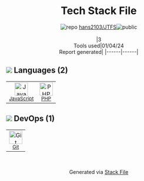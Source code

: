 <!--
&lt;--- Readme.md Snippet without images Start ---&gt;
## Tech Stack
hans2103/JTFS is built on the following main stack:

- [PHP](http://www.php.net/) – Languages
- [JavaScript](https://developer.mozilla.org/en-US/docs/Web/JavaScript) – Languages

Full tech stack [here](/techstack.md)

&lt;--- Readme.md Snippet without images End ---&gt;

&lt;--- Readme.md Snippet with images Start ---&gt;
## Tech Stack
hans2103/JTFS is built on the following main stack:

- <img width='25' height='25' src='https://img.stackshare.io/service/991/hwUcGZ41_400x400.jpg' alt='PHP'/> [PHP](http://www.php.net/) – Languages
- <img width='25' height='25' src='https://img.stackshare.io/service/1209/javascript.jpeg' alt='JavaScript'/> [JavaScript](https://developer.mozilla.org/en-US/docs/Web/JavaScript) – Languages

Full tech stack [here](/techstack.md)

&lt;--- Readme.md Snippet with images End ---&gt;
-->
<div align="center">

# Tech Stack File
![](https://img.stackshare.io/repo.svg "repo") [hans2103/JTFS](https://github.com/hans2103/JTFS)![](https://img.stackshare.io/public_badge.svg "public")
<br/><br/>
|3<br/>Tools used|01/04/24 <br/>Report generated|
|------|------|
</div>

## <img src='https://img.stackshare.io/languages.svg'/> Languages (2)
<table><tr>
  <td align='center'>
  <img width='36' height='36' src='https://img.stackshare.io/service/1209/javascript.jpeg' alt='JavaScript'>
  <br>
  <sub><a href="https://developer.mozilla.org/en-US/docs/Web/JavaScript">JavaScript</a></sub>
  <br>
  <sub></sub>
</td>

<td align='center'>
  <img width='36' height='36' src='https://img.stackshare.io/service/991/hwUcGZ41_400x400.jpg' alt='PHP'>
  <br>
  <sub><a href="http://www.php.net/">PHP</a></sub>
  <br>
  <sub></sub>
</td>

</tr>
</table>

## <img src='https://img.stackshare.io/devops.svg'/> DevOps (1)
<table><tr>
  <td align='center'>
  <img width='36' height='36' src='https://img.stackshare.io/service/1046/git.png' alt='Git'>
  <br>
  <sub><a href="http://git-scm.com/">Git</a></sub>
  <br>
  <sub></sub>
</td>

</tr>
</table>

<br/>
<div align='center'>

Generated via [Stack File](https://github.com/marketplace/stack-file)
